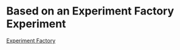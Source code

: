 # Based on an Experiment Factory Experiment

[Experiment Factory](https://expfactory.github.io/expfactory)
